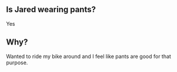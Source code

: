## Is Jared wearing pants?
Yes

## Why?
Wanted to ride my bike around and I feel like pants are good for that purpose.

<!-- ## Why?
He's got to have some semblance of getting ready for the day. -->
